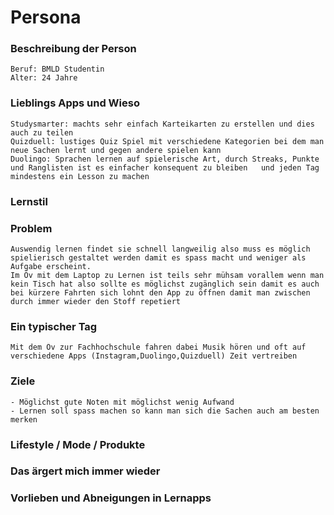 # Persona

### Beschreibung der Person
    Beruf: BMLD Studentin
    Alter: 24 Jahre


### Lieblings Apps und Wieso 
    Studysmarter: machts sehr einfach Karteikarten zu erstellen und dies auch zu teilen
    Quizduell: lustiges Quiz Spiel mit verschiedene Kategorien bei dem man neue Sachen lernt und gegen andere spielen kann
    Duolingo: Sprachen lernen auf spielerische Art, durch Streaks, Punkte und Ranglisten ist es einfacher konsequent zu bleiben   und jeden Tag mindestens ein Lesson zu machen

### Lernstil 


### Problem
    Auswendig lernen findet sie schnell langweilig also muss es möglich spielierisch gestaltet werden damit es spass macht und weniger als Aufgabe erscheint.
    Im Öv mit dem Laptop zu Lernen ist teils sehr mühsam vorallem wenn man kein Tisch hat also sollte es möglichst zugänglich sein damit es auch bei kürzere Fahrten sich lohnt den App zu öffnen damit man zwischen durch immer wieder den Stoff repetiert

### Ein typischer Tag
    Mit dem Öv zur Fachhochschule fahren dabei Musik hören und oft auf verschiedene Apps (Instagram,Duolingo,Quizduell) Zeit vertreiben
    

### Ziele
    - Möglichst gute Noten mit möglichst wenig Aufwand 
    - Lernen soll spass machen so kann man sich die Sachen auch am besten merken
### Lifestyle / Mode / Produkte

### Das ärgert mich immer wieder

### Vorlieben und Abneigungen in Lernapps


